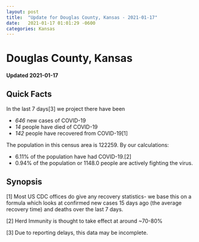 ```yaml
---
layout: post
title:  "Update for Douglas County, Kansas - 2021-01-17"
date:   2021-01-17 01:01:29 -0600
categories: Kansas
---
```


# Douglas County, Kansas
#### Updated 2021-01-17

## Quick Facts

In the last 7 days[3] we project there have been
- *646* new cases of COVID-19
- *14* people have died of COVID-19
- *142* people have recovered from COVID-19[1]

The population in this census area is 122259. By our calculations:
- 6.11% of the population have had COVID-19.[2]
- 0.94% of the population or 1148.0 people are actively fighting the virus.

## Synopsis




[1] Most US CDC offices do give any recovery statistics- we base this on a formula which looks at confirmed new cases
15 days ago (the average recovery time) and deaths over the last 7 days.

[2] Herd Immunity is thought to take effect at around ~70-80%

[3] Due to reporting delays, this data may be incomplete.
 
    